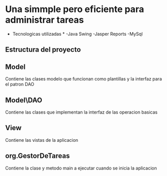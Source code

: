 # Una simmple pero eficiente para administrar tareas
* Tecnologicas utilizadas *
-Java Swing
-Jasper Reports
-MySql

## Estructura del proyecto
## Model
Contiene las clases modelo que funcionan como plantillas y la interfaz para el patron DAO
## Model\DAO
Contiene las clases que implementan la interfaz de las operacion basicas
## View
Contiene las vistas de la aplicacion
## org.GestorDeTareas
Contiene la clase y metodo main a ejecutar cuando se inicia la aplicacion
